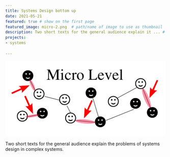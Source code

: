 ```yaml
---
title: Systems Design bottom up
date: 2021-05-21
featured: true # show on the first page
featured_image: micro-2.png  # path/name of image to use as thumbnail
description: Two short texts for the general audience explain it ... # short text, used in cards and for previews
projects:
- systems 

---
```


<!-- Write your content here -->

![blind](micro-2.png)

Two short texts for the general audience explain the problems of systems design in complex systems.  

